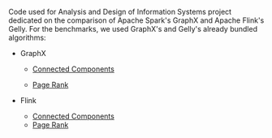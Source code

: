 Code used for Analysis and Design of Information Systems project dedicated on the comparison of Apache Spark's GraphX and Apache Flink's Gelly.
For the benchmarks, we used GraphX's and Gelly's already bundled algorithms:
- GraphX
  - [Connected Components](https://github.com/apache/spark/blob/master/graphx/src/main/scala/org/apache/spark/graphx/lib/ConnectedComponents.scala)

  - [Page Rank](https://github.com/apache/spark/blob/master/graphx/src/main/scala/org/apache/spark/graphx/lib/PageRank.scala)

- Flink
  - [Connected Components](https://github.com/apache/flink/blob/master/flink-examples/flink-examples-batch/src/main/scala/org/apache/flink/examples/scala/graph/ConnectedComponents.scala)
  - [Page Rank](https://github.com/apache/flink/blob/master/flink-examples/flink-examples-batch/src/main/scala/org/apache/flink/examples/scala/graph/PageRankBasic.scala)

